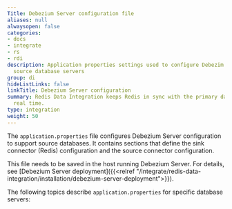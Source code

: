 ```yaml
---
Title: Debezium Server configuration file
aliases: null
alwaysopen: false
categories:
- docs
- integrate
- rs
- rdi
description: Application properties settings used to configure Debezim Server for
  source database servers
group: di
hideListLinks: false
linkTitle: Debezium Server configuration
summary: Redis Data Integration keeps Redis in sync with the primary database in near
  real time.
type: integration
weight: 50
---
```


The `application.properties` file configures Debezium Server configuration to support source databases. It contains sections that define the sink connector (Redis) configuration and the source connector configuration.

This file needs to be saved in the host running Debezium Server. For details, see [Debezium Server deployment]({{<relref "/integrate/redis-data-integration/installation/debezium-server-deployment">}}).

The following topics describe `application.properties` for specific database servers:


